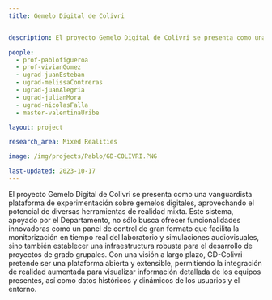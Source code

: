 ```yaml
---
title: Gemelo Digital de Colivri


description: El proyecto Gemelo Digital de Colivri se presenta como una vanguardista plataforma de experimentación sobre gemelos digitales, aprovechando el potencial de diversas herramientas de realidad mixta. Este sistema, apoyado por el Departamento, no sólo busca ofrecer funcionalidades innovadoras como un panel de control de gran formato que facilita la monitorización en tiempo real del laboratorio y simulaciones audiovisuales, sino también establecer una infraestructura robusta para el desarrollo de proyectos de grado grupales. Con una visión a largo plazo, GD-Colivri pretende ser una plataforma abierta y extensible, permitiendo la integración de realidad aumentada para visualizar información detallada de los equipos presentes, así como datos históricos y dinámicos de los usuarios y el entorno.

people:
  - prof-pablofigueroa
  - prof-vivianGomez
  - ugrad-juanEsteban
  - ugrad-melissaContreras
  - ugrad-juanAlegria
  - ugrad-julianMora
  - ugrad-nicolasFalla
  - master-valentinaUribe

layout: project

research_area: Mixed Realities

image: /img/projects/Pablo/GD-COLIVRI.PNG

last-updated: 2023-10-17
---
```

El proyecto Gemelo Digital de Colivri se presenta como una vanguardista plataforma de experimentación sobre gemelos digitales, aprovechando el potencial de diversas herramientas de realidad mixta. Este sistema, apoyado por el Departamento, no sólo busca ofrecer funcionalidades innovadoras como un panel de control de gran formato que facilita la monitorización en tiempo real del laboratorio y simulaciones audiovisuales, sino también establecer una infraestructura robusta para el desarrollo de proyectos de grado grupales. Con una visión a largo plazo, GD-Colivri pretende ser una plataforma abierta y extensible, permitiendo la integración de realidad aumentada para visualizar información detallada de los equipos presentes, así como datos históricos y dinámicos de los usuarios y el entorno.

